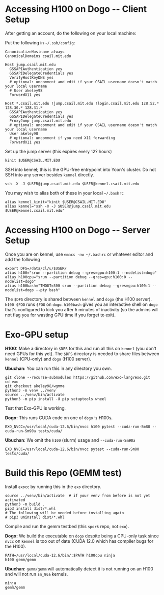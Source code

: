 # Accessing H100 on Dogo -- Client Setup

After getting an account, do the following on your local machine:

Put the following in `~/.ssh/config`:

    CanonicalizeHostname always
    CanonicalDomains csail.mit.edu

    Host jump.csail.mit.edu
      GSSAPIAuthentication yes
      GSSAPIDelegateCredentials yes
      VerifyHostKeyDNS yes
      # optional: uncomment and edit if your CSAIL username doesn't match your local username
      # User akeley98
      ForwardX11 yes

    Host *.csail.mit.edu !jump.csail.mit.edu !login.csail.mit.edu 128.52.* 128.30.* 128.31.*
      GSSAPIAuthentication yes
      GSSAPIDelegateCredentials yes
      ProxyJump jump.csail.mit.edu
      # optional: uncomment and edit if your CSAIL username doesn't match your local username
      User akeley98
      # optional: uncomment if you need X11 forwarding
      ForwardX11 yes

Set up the jump server (this expires every 12? hours)

    kinit $USER@CSAIL.MIT.EDU

SSH into kennel; this is the GPU-free entrypoint into Yoon's cluster.
Do not SSH into any server besides `kennel` directly.

    ssh -X -J $USER@jump.csail.mit.edu $USER@kennel.csail.mit.edu

You may wish to alias both of these in your local `~/.bashrc`

    alias kennel_kinit="kinit $USER@CSAIL.MIT.EDU"
    alias kennel="ssh -X -J $USER@jump.csail.mit.edu $USER@kennel.csail.mit.edu"


# Accessing H100 on Dogo -- Server Setup

Once you are on kennel, use `emacs -nw ~/.bashrc` or whatever editor and add the following

    export DFS=/data/cl/u/$USER/
    alias h100="srun --partition debug --gres=gpu:h100:1 --nodelist=dogo"
    alias h100cpu="srun --partition debug --gres=gpu:h100:0 --nodelist=dogo"
    alias h100bash="TMOUT=300 srun --partition debug --gres=gpu:h100:1 --nodelist=dogo --pty bash"

The `$DFS` directory is shared between `kennel` and `dogo` (the H100 server).
`h100 $FOO` runs `$FOO` on `dogo`.
`h100bash` gives you an interactive shell on `dogo` that's configured to kick you after 5 minutes of inactivity (so the admins will not flag you for wasting GPU time if you forget to exit).


# Exo-GPU setup

**H100:** Make a directory in `$DFS` for this and run all this on `kennel` (you don't need GPUs for this yet).
The `$DFS` directory is needed to share files between `kennel` (CPU-only) and `dogo` (H100 server).

**Ubuchan:** You can run this in any directory you own.

    git clone --recurse-submodules https://github.com/exo-lang/exo.git
    cd exo
    git checkout akeley98/wgmma
    python3 -m venv ../venv
    source ../venv/bin/activate
    python3 -m pip install -U pip setuptools wheel

Test that Exo-GPU is working.

**Dogo:** This runs CUDA code on one of `dogo's` H100s.

    EXO_NVCC=/usr/local/cuda-12.6/bin/nvcc h100 pytest --cuda-run-Sm80 --cuda-run-Sm90a tests/cuda/

**Ubuchan:** We omit the `h100` (slurm) usage and `--cuda-run-Sm90a`

    EXO_NVCC=/usr/local/cuda-12.6/bin/nvcc pytest --cuda-run-Sm80 tests/cuda/


# Build this Repo (GEMM test)

Install `exocc` by running this in the `exo` directory.

    source ../venv/bin/activate  # if your venv from before is not yet activated
    python3 -m build .
    pip3 install dist/*.whl
    # The following will be needed before installing again
    # pip3 uninstall dist/*.whl

Compile and run the gemm testbed (this `spork` repo, not `exo`).

**Dogo:** We build the executable on `dogo` despite being a CPU-only task since `nvcc` on `kennel` is too out of date (CUDA 12.0 which has compiler bugs for the H100).

    PATH=/usr/local/cuda-12.6/bin/:$PATH h100cpu ninja
    h100 gemm/gemm

**Ubuchan:** `gemm/gemm` will automatically detect it is not running on an H100 and will not run `sm_90a` kernels.

    ninja
    gemm/gemm
